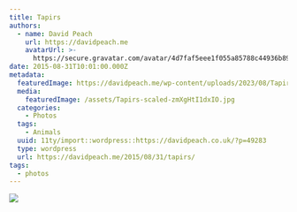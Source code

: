 ```yaml
---
title: Tapirs
authors:
  - name: David Peach
    url: https://davidpeach.me
    avatarUrl: >-
      https://secure.gravatar.com/avatar/4d7faf5eee1f055a85788c44936b8995eaab6dfb004e7854ec747ccb272e91ee?s=96&d=mm&r=g
date: 2015-08-31T10:01:00.000Z
metadata:
  featuredImage: https://davidpeach.me/wp-content/uploads/2023/08/Tapirs-scaled.jpg
  media:
    featuredImage: /assets/Tapirs-scaled-zmXgHtI1dxIO.jpg
  categories:
    - Photos
  tags:
    - Animals
  uuid: 11ty/import::wordpress::https://davidpeach.co.uk/?p=49283
  type: wordpress
  url: https://davidpeach.me/2015/08/31/tapirs/
tags:
  - photos
---
```

[![](/assets/Tapirs-1024x758-dM8ThEhRNyPw.jpg)](/assets/Tapirs-1024x758-dM8ThEhRNyPw.jpg)